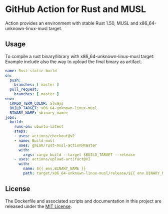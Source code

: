 # GitHub Action for Rust and MUSL

Action provides an environment with stable Rust 1.50, MUSL and x86_64-unknown-linux-musl target.

## Usage

To compile a rust binary/library with x86_64-unknown-linux-musl target:
Example include also the way to upload the final binary as artifact.

```yaml
name: Rust-static-build
on:
  push:
    branches: [ master ]
  pull_request:
    branches: [ master ]
env:
  CARGO_TERM_COLOR: always
  BUILD_TARGET: x86_64-unknown-linux-musl
  BINARY_NAME: <binary_name>
jobs:
  build:
    runs-on: ubuntu-latest
    steps:
    - uses: actions/checkout@v2
    - name: Build-musl
      uses: gmiam/rust-musl-action@master
      with:
        args: cargo build --target $BUILD_TARGET --release
    - uses: actions/upload-artifact@v2
      with:
        name: ${{ env.BINARY_NAME }}
        path: target/x86_64-unknown-linux-musl/release/${{ env.BINARY_NAME }}*
```

## License

The Dockerfile and associated scripts and documentation in this project are released under the [MIT License](LICENSE).

